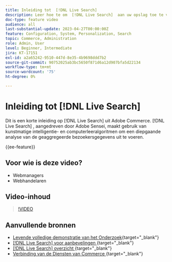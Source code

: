 ```yaml
---
title: Inleiding tot  [!DNL Live Search]
description: Leer hoe te om  [!DNL Live Search]  aan uw opslag toe te voegen en hoogst aansprekende, relevante, en gepersonaliseerde het winkelen ervaringen te produceren.
doc-type: feature video
audience: all
last-substantial-update: 2023-04-27T00:00:00Z
feature: Configuration, System, Personalization, Search
topic: Commerce, Administration
role: Admin, User
level: Beginner, Intermediate
jira: KT-17151
exl-id: a2a65242-9510-447d-8e35-4b9698ddd7b2
source-git-commit: 90752025ab3bc5650f871d6a12d907bfa5d22134
workflow-type: tm+mt
source-wordcount: '75'
ht-degree: 0%

---
```


# Inleiding tot [!DNL Live Search]

Dit is een korte inleiding op [!DNL Live Search] uit Adobe Commerce. [!DNL Live Search] , aangedreven door Adobe Sensei, maakt gebruik van kunstmatige intelligentie- en computerleeralgoritmen om een diepgaande analyse van de geaggregeerde bezoekersgegevens uit te voeren.

{{ee-feature}}

## Voor wie is deze video?

- Webmanagers
- Webhandelaren

## Video-inhoud

>[!VIDEO](https://video.tv.adobe.com/v/3452575?learn=on&captions=dut)


## Aanvullende bronnen

- [&#x200B; Levende volledige demonstratie van het Onderzoek &#x200B;](https://experienceleague.adobe.com/docs/commerce-learn/tutorials/getting-started/capabilities/live-search-full-demonstration.html?lang=nl-NL){target="_blank"} 
- [[!DNL Live Search]  voor aanbevelingen &#x200B;](https://experienceleague.adobe.com/docs/commerce-learn/tutorials/marketing/live-search-recommendations.html?lang=nl-NL){target="_blank"} 
- [[!DNL Live Search]  overzicht &#x200B;](https://experienceleague.adobe.com/docs/commerce-merchant-services/live-search/overview.html?lang=nl-NL){target="_blank"} 
- [&#x200B; Verbinding van de Diensten van Commerce &#x200B;](https://experienceleague.adobe.com/docs/commerce-merchant-services/user-guides/integration-services/saas.html?lang=nl-NL){target="_blank"} 
